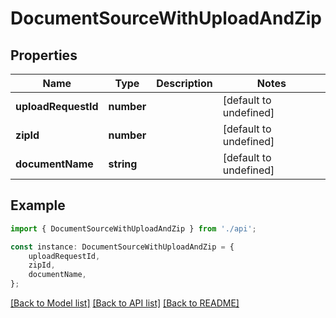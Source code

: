 # DocumentSourceWithUploadAndZip


## Properties

Name | Type | Description | Notes
------------ | ------------- | ------------- | -------------
**uploadRequestId** | **number** |  | [default to undefined]
**zipId** | **number** |  | [default to undefined]
**documentName** | **string** |  | [default to undefined]

## Example

```typescript
import { DocumentSourceWithUploadAndZip } from './api';

const instance: DocumentSourceWithUploadAndZip = {
    uploadRequestId,
    zipId,
    documentName,
};
```

[[Back to Model list]](../README.md#documentation-for-models) [[Back to API list]](../README.md#documentation-for-api-endpoints) [[Back to README]](../README.md)
